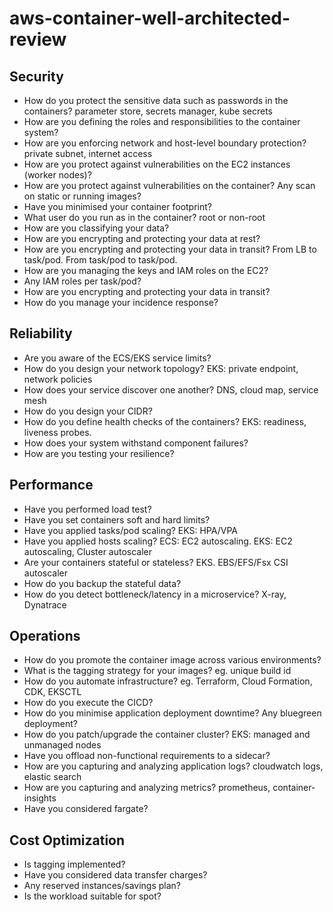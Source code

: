 # aws-container-well-architected-review

## Security

- How do you protect the sensitive data such as passwords in the containers? parameter store, secrets manager, kube secrets
- How are you defining the roles and responsibilities to the container system?
- How are you enforcing network and host-level boundary protection? private subnet, internet access
- How are you protect against vulnerabilities on the EC2 instances (worker nodes)?
- How are you protect against vulnerabilities on the container? Any scan on static or running images?
- Have you minimised your container footprint?
- What user do you run as in the container? root or non-root
- How are you classifying your data?
- How are you encrypting and protecting your data at rest?
- How are you encrypting and protecting your data in transit? From LB to task/pod. From task/pod to task/pod.
- How are you managing the keys and IAM roles on the EC2?
- Any IAM roles per task/pod?
- How are you encrypting and protecting your data in transit?
- How do you manage your incidence response?


## Reliability

- Are you aware of the ECS/EKS service limits?
- How do you design your network topology? EKS: private endpoint, network policies
- How does your service discover one another? DNS, cloud map, service mesh
- How do you design your CIDR?
- How do you define health checks of the containers? EKS: readiness, liveness probes.
- How does your system withstand component failures?
- How are you testing your resilience?

## Performance

- Have you performed load test?
- Have you set containers soft and hard limits?
- Have you applied tasks/pod scaling? EKS: HPA/VPA
- Have you applied hosts scaling? ECS: EC2 autoscaling. EKS: EC2 autoscaling, Cluster autoscaler
- Are your containers stateful or stateless? EKS. EBS/EFS/Fsx CSI autoscaler
- How do you backup the stateful data?
- How do you detect bottleneck/latency in a microservice? X-ray, Dynatrace

## Operations

- How do you promote the container image across various environments?
- What is the tagging strategy for your images? eg. unique build id 
- How do you automate infrastructure? eg. Terraform, Cloud Formation, CDK, EKSCTL
- How do you execute the CICD?
- How do you minimise application deployment downtime? Any bluegreen deployment?
- How do you patch/upgrade the container cluster? EKS: managed and unmanaged nodes
- Have you offload non-functional requirements to a sidecar?
- How are you capturing and analyzing application logs? cloudwatch logs, elastic search
- How are you capturing and analyzing metrics? prometheus, container-insights
- Have you considered fargate?

## Cost Optimization

- Is tagging implemented?
- Have you considered data transfer charges?
- Any reserved instances/savings plan?
- Is the workload suitable for spot?

